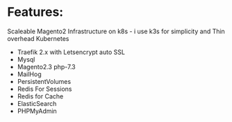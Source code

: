 # Features:

Scaleable Magento2 Infrastructure on k8s - i use k3s for simplicity and Thin overhead Kubernetes

* Traefik 2.x with Letsencrypt auto SSL
* Mysql
* Magento2.3 php-7.3
* MailHog
* PersistentVolumes
* Redis For Sessions
* Redis for Cache
* ElasticSearch
* PHPMyAdmin
